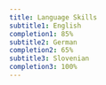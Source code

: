 ```yaml
---
title: Language Skills
subtitle1: English
completion1: 85%
subtitle2: German
completion2: 65%
subtitle3: Slovenian
completion3: 100%
---
```


